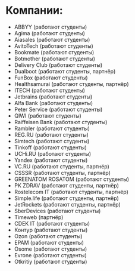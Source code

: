 # Компании:
- ABBYY (работают студенты)
- Agima (работают студенты)
- Aiasales (работают студенты)
- AvitoTech (работают студенты)
- Bookmate (работают студенты)
- Botmother (работают студенты)
- Delivery Club (работают студенты)
- Dualboot (работают студенты, партнёр)
- FunBox (работают студенты)
- Healthsamurai (работают студенты, партнёр)
- ITECH (работают студенты)
- Jetbrains (работают студенты)
- Alfa Bank (работают студенты)
- Peter Service (работают студенты)
- QIWI (работают студенты)
- Raiffeisen Bank (работают студенты)
- Rambler (работают студенты)
- REG.RU (работают студенты)
- Simtech (работают студенты)
- Tinkoff (работают студенты)
- UCHi.RU (работают студенты)
- Yandex (работают студенты)
- VC.RU (работают студенты, партнёр)
- CSSSR (работают студенты, партнёр)
- GREENATOM ROSATOM (работают студенты)
- PK ZDRAV (работают студенты, партнёр)
- Rostelecom IT (работают студенты, партнёр)
- Simple.life (работают студенты, партнёр)
- JetRockets (работают студенты, партнёр)
- SberDevices (работают студенты)
- Timeweb (партнёр) 
- CDEK IT (работают студенты)
- Контур (работают студенты)
- Ozon (работают студенты)
- EPAM (работают студенты)
- Osome (работают студенты)
- Evrone (работают студенты)
- Otkritiу (работают студенты)
